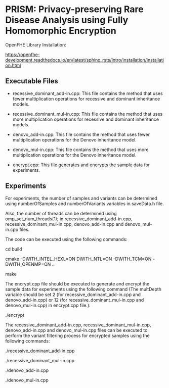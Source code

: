 # PRISM: Privacy-preserving Rare Disease Analysis using Fully Homomorphic Encryption

OpenFHE Library Installation:

<https://openfhe-development.readthedocs.io/en/latest/sphinx_rsts/intro/installation/installation.html>

## Executable Files

- recessive_dominant_add-in.cpp: This file contains the method that uses fewer multiplication operations for recessive and dominant inheritance models.

- recessive_dominant_mul-in.cpp: This file contains the method that uses more multiplication operations for recessive and dominant inheritance models.

- denovo_add-in.cpp: This file contains the method that uses fewer multiplication operations for the Denovo inheritance model.

- denovo_mul-in.cpp: This file contains the method that uses more multiplication operations for the Denovo inheritance model.

- encrypt.cpp: This file generates and encrypts the sample data for experiments.

## Experiments

For experiments, the number of samples and variants can be determined using numberOfSamples and numberOfVariants variables in saveData.h file.

Also, the number of threads can be determined using omp_set_num_threads(1); in recessive_dominant_add-in.cpp, recessive_dominant_mul-in.cpp, denovo_add-in.cpp and denovo_mul-in.cpp files.

The code can be executed using the following commands:

cd build

cmake -DWITH_INTEL_HEXL=ON DWITH_NTL=ON -DWITH_TCM=ON -DWITH_OPENMP=ON  ..

make

The encrypt.cpp file should be executed to generate and encrypt the sample data for experiments using the following command (The multDepth variable should be set 2 (for recessive_dominant_add-in.cpp and denovo_add-in.cpp) or 12 (for recessive_dominant_mul-in.cpp and denovo_mul-in.cpp) in encrypt.cpp file.): 

./encrypt

The recessive_dominant_add-in.cpp, recessive_dominant_mul-in.cpp, denovo_add-in.cpp and denovo_mul-in.cpp files can be executed to perform the variant filtering process for encrypted samples using the following commands:

./recessive_dominant_add-in.cpp

./recessive_dominant_mul-in.cpp

./denovo_add-in.cpp

./denovo_mul-in.cpp
